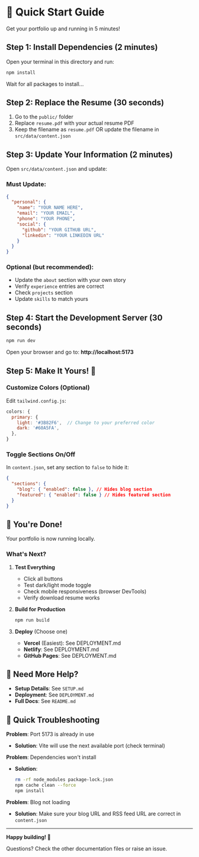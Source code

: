 # 🚀 Quick Start Guide

Get your portfolio up and running in 5 minutes!

## Step 1: Install Dependencies (2 minutes)

Open your terminal in this directory and run:

```bash
npm install
```

Wait for all packages to install...

## Step 2: Replace the Resume (30 seconds)

1. Go to the `public/` folder
2. Replace `resume.pdf` with your actual resume PDF
3. Keep the filename as `resume.pdf` OR update the filename in `src/data/content.json`

## Step 3: Update Your Information (2 minutes)

Open `src/data/content.json` and update:

### Must Update:

```json
{
  "personal": {
    "name": "YOUR NAME HERE",
    "email": "YOUR EMAIL",
    "phone": "YOUR PHONE",
    "social": {
      "github": "YOUR GITHUB URL",
      "linkedin": "YOUR LINKEDIN URL"
    }
  }
}
```

### Optional (but recommended):

- Update the `about` section with your own story
- Verify `experience` entries are correct
- Check `projects` section
- Update `skills` to match yours

## Step 4: Start the Development Server (30 seconds)

```bash
npm run dev
```

Open your browser and go to: **http://localhost:5173**

## Step 5: Make It Yours! 🎨

### Customize Colors (Optional)

Edit `tailwind.config.js`:

```javascript
colors: {
  primary: {
    light: '#3B82F6',  // Change to your preferred color
    dark: '#60A5FA',
  },
}
```

### Toggle Sections On/Off

In `content.json`, set any section to `false` to hide it:

```json
{
  "sections": {
    "blog": { "enabled": false }, // Hides blog section
    "featured": { "enabled": false } // Hides featured section
  }
}
```

## 🎉 You're Done!

Your portfolio is now running locally.

### What's Next?

1. **Test Everything**

   - Click all buttons
   - Test dark/light mode toggle
   - Check mobile responsiveness (browser DevTools)
   - Verify download resume works

2. **Build for Production**

   ```bash
   npm run build
   ```

3. **Deploy** (Choose one)
   - **Vercel** (Easiest): See DEPLOYMENT.md
   - **Netlify**: See DEPLOYMENT.md
   - **GitHub Pages**: See DEPLOYMENT.md

## 📝 Need More Help?

- **Setup Details**: See `SETUP.md`
- **Deployment**: See `DEPLOYMENT.md`
- **Full Docs**: See `README.md`

## 🐛 Quick Troubleshooting

**Problem**: Port 5173 is already in use

- **Solution**: Vite will use the next available port (check terminal)

**Problem**: Dependencies won't install

- **Solution**:
  ```bash
  rm -rf node_modules package-lock.json
  npm cache clean --force
  npm install
  ```

**Problem**: Blog not loading

- **Solution**: Make sure your blog URL and RSS feed URL are correct in `content.json`

---

**Happy building! 🎨**

Questions? Check the other documentation files or raise an issue.
